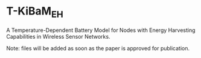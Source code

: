 # T-KiBaM<sub>EH</sub>
A Temperature-Dependent Battery Model for Nodes with Energy Harvesting Capabilities in Wireless Sensor Networks.

Note: files will be added as soon as the paper is approved for publication.
